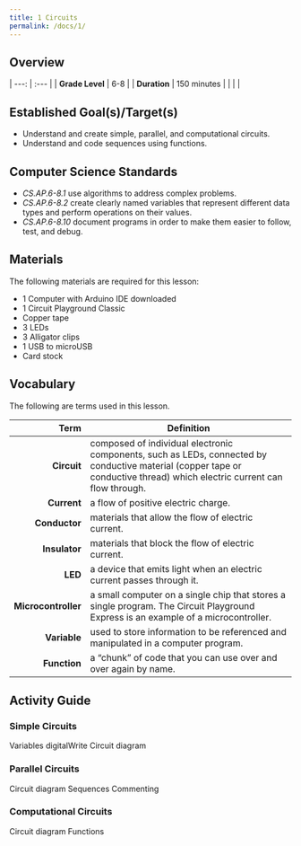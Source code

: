 ```yaml
---
title: 1 Circuits
permalink: /docs/1/
---
```

## Overview

| ---: | :--- |
| **Grade Level** | 6-8 |
| **Duration**  | 150 minutes  |
|   |   |

## Established Goal(s)/Target(s)
- Understand and create simple, parallel, and computational circuits.
- Understand and code sequences using functions.

## Computer Science Standards
- *CS.AP.6-8.1* use algorithms to address complex problems.
- *CS.AP.6-8.2* create clearly named variables that represent different data types and perform operations on their values.
- *CS.AP.6-8.10* document programs in order to make them easier to follow, test, and debug.

## Materials
The following materials are required for this lesson:
- 1 Computer with Arduino IDE downloaded
- 1 Circuit Playground Classic
- Copper tape
- 3 LEDs
- 3 Alligator clips
- 1 USB to microUSB
- Card stock

## Vocabulary
The following are terms used in this lesson.

 Term | Definition
 ---: | --
**Circuit**  |  composed of individual electronic components, such as LEDs, connected by conductive material (copper tape or conductive thread) which electric current can flow through.
**Current**  |  a flow of positive electric charge.
**Conductor**  |  materials that allow the flow of electric current.
**Insulator**  |  materials that block the flow of electric current.
**LED**  |  a device that emits light when an electric current passes through it.
**Microcontroller**  |  a small computer on a single chip that stores a single program. The Circuit Playground Express is an example of a microcontroller.
**Variable**  |  used to store information to be referenced and manipulated in a computer program.
**Function**  |  a “chunk” of code that you can use over and over again by name.

## Activity Guide

### Simple Circuits
Variables
digitalWrite
Circuit diagram

### Parallel Circuits
Circuit diagram
Sequences
Commenting

### Computational Circuits
Circuit diagram
Functions
